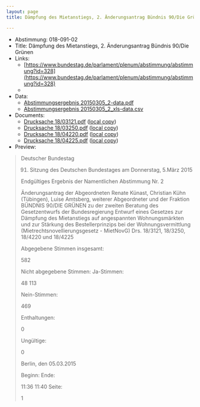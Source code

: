 ```yaml
---
layout: page
title: Dämpfung des Mietanstiegs, 2. Änderungsantrag Bündnis 90/Die Grünen

---
```


* Abstimmung: 018-091-02
* Title: Dämpfung des Mietanstiegs, 2. Änderungsantrag Bündnis 90/Die Grünen
* Links: 
    * [https://www.bundestag.de/parlament/plenum/abstimmung/abstimmung?id=328](https://www.bundestag.de/parlament/plenum/abstimmung/abstimmung?id=328)
    * 
* Data: 
    * [Abstimmungsergebnis 20150305_2-data.pdf](/res/abstimmungsliste/20150305_2-data.pdf)
    * [Abstimmungsergebnis 20150305_2_xls-data.csv](/res/abstimmungsliste/analyses/20150305_2_xls-data.csv)
* Documents: 
    * [Drucksache 18/03121.pdf](http://dip21.bundestag.de/dip21/btd/18/031/1803121.pdf) ([local copy](/res/abstimmungsdaten/018-091-02/1803121.pdf))
    * [Drucksache 18/03250.pdf](http://dip21.bundestag.de/dip21/btd/18/032/1803250.pdf) ([local copy](/res/abstimmungsdaten/018-091-02/1803250.pdf))
    * [Drucksache 18/04220.pdf](http://dip21.bundestag.de/dip21/btd/18/042/1804220.pdf) ([local copy](/res/abstimmungsdaten/018-091-02/1804220.pdf))
    * [Drucksache 18/04225.pdf](http://dip21.bundestag.de/dip21/btd/18/042/1804225.pdf) ([local copy](/res/abstimmungsdaten/018-091-02/1804225.pdf))
* Preview: 
> Deutscher Bundestag
> 
> 91. Sitzung des Deutschen Bundestages
> am Donnerstag, 5.März 2015
> 
> Endgültiges Ergebnis der Namentlichen Abstimmung Nr. 2
> 
> Änderungsantrag der Abgeordneten Renate Künast, Christian Kühn (Tübingen), Luise
> Amtsberg, weiterer Abgeordneter und der Fraktion BÜNDNIS 90/DIE GRÜNEN
> zu der zweiten Beratung des Gesetzentwurfs der Bundesregierung
> Entwurf eines Gesetzes zur Dämpfung des Mietanstiegs auf angespannten
> Wohnungsmärkten und zur Stärkung des Bestellerprinzips bei der Wohnungsvermittlung
> (Mietrechtsnovellierungsgesetz - MietNovG)
> Drs. 18/3121, 18/3250, 18/4220 und 18/4225
> 
> Abgegebene Stimmen insgesamt:
> 
> 582
> 
> Nicht abgegebene Stimmen:
> Ja-Stimmen:
> 
> 48
> 113
> 
> Nein-Stimmen:
> 
> 469
> 
> Enthaltungen:
> 
> 0
> 
> Ungültige:
> 
> 0
> 
> Berlin, den 05.03.2015
> 
> Beginn:
> Ende:
> 
> 11:36
> 11:40
> Seite:
> 
> 1
> 
> 
